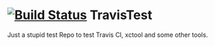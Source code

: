 [![Build Status](https://api.travis-ci.org/cakl/TravisTest.png?branch=master,development)](https://travis-ci.org/cakl/TravisTest)
TravisTest
==========
Just a stupid test Repo to test Travis CI, xctool and some other tools. 
